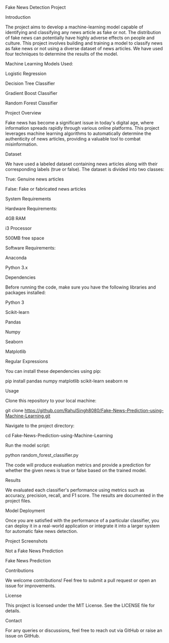 Fake News Detection Project

Introduction

The project aims to develop a machine-learning model capable of identifying and classifying any news article as fake or not. The distribution of fake news can potentially have highly adverse effects on people and culture. This project involves building and training a model to classify news as fake news or not using a diverse dataset of news articles. We have used four techniques to determine the results of the model.

Machine Learning Models Used:

Logistic Regression

Decision Tree Classifier

Gradient Boost Classifier

Random Forest Classifier

Project Overview

Fake news has become a significant issue in today's digital age, where information spreads rapidly through various online platforms. This project leverages machine learning algorithms to automatically determine the authenticity of news articles, providing a valuable tool to combat misinformation.

Dataset

We have used a labeled dataset containing news articles along with their corresponding labels (true or false). The dataset is divided into two classes:

True: Genuine news articles

False: Fake or fabricated news articles

System Requirements

Hardware Requirements:

4GB RAM

i3 Processor

500MB free space

Software Requirements:

Anaconda

Python 3.x

Dependencies

Before running the code, make sure you have the following libraries and packages installed:

Python 3

Scikit-learn

Pandas

Numpy

Seaborn

Matplotlib

Regular Expressions

You can install these dependencies using pip:

pip install pandas numpy matplotlib scikit-learn seaborn re

Usage

Clone this repository to your local machine:

git clone https://github.com/RahulSingh8080/Fake-News-Prediction-using-Machine-Learning.git

Navigate to the project directory:

cd Fake-News-Prediction-using-Machine-Learning

Run the model script:

python random_forest_classifier.py

The code will produce evaluation metrics and provide a prediction for whether the given news is true or false based on the trained model.

Results

We evaluated each classifier's performance using metrics such as accuracy, precision, recall, and F1 score. The results are documented in the project files.

Model Deployment

Once you are satisfied with the performance of a particular classifier, you can deploy it in a real-world application or integrate it into a larger system for automatic fake news detection.

Project Screenshots

Not a Fake News Prediction



Fake News Prediction



Contributions

We welcome contributions! Feel free to submit a pull request or open an issue for improvements.

License

This project is licensed under the MIT License. See the LICENSE file for details.

Contact

For any queries or discussions, feel free to reach out via GitHub or raise an issue on GitHub.

